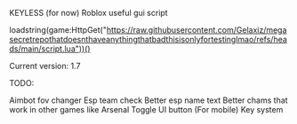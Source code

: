 KEYLESS (for now) Roblox useful gui script 

loadstring(game:HttpGet("https://raw.githubusercontent.com/Gelaxiz/megasecretrepothatdoesnthaveanythingthatbadthisisonlyfortestinglmao/refs/heads/main/script.lua"))()

Current version: 1.7

TODO:

Aimbot fov changer
Esp team check
Better esp name text
Better chams that work in other games like Arsenal
Toggle UI button (For mobile)
Key system
